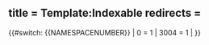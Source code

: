 title = Template:Indexable
redirects =
---

{{#switch: {{NAMESPACENUMBER}}
 | 0 = 1
 | 3004 = 1
 | 
}}